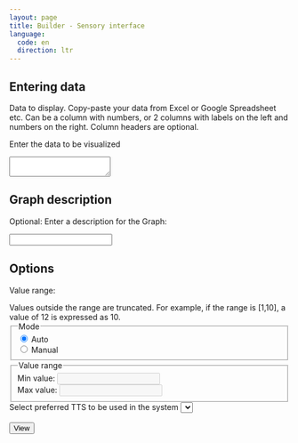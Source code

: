 ```yaml
---
layout: page
title: Builder - Sensory interface
language:
  code: en
  direction: ltr
---
```



<div onload="initializeBuilderScript()" onunload=""></div>

## Entering data


Data to display. Copy-paste your data from Excel or Google Spreadsheet etc. Can be a column with numbers, or 2 columns with labels on the left and numbers on the right. Column headers are optional.


<label for="dataInput">Enter the data to be visualized</label>

<textarea id="dataInput"
          aria-required="true"
          aria-describedby="dataInputFeedback"
          onblur="parseInput()"
          required></textarea>

<span id="dataInputFeedback" aria-live="assertive"></span>


## Graph description


<label for="graphDescription">Optional: Enter a description for the Graph:</label>

<input type="text" id="graphDescription" name="graphDescription" spellcheck="true" autocomplete="off">

## Options


Value range:


<div class="container-fluid">
  Values outside the range are truncated. For example, if the range is [1,10], a value of 12 is expressed as
  10.<br>
  <fieldset>
    <legend>Mode</legend>
    <div>
      <input type="radio" id="autoOption" name="value_range" value="auto" onclick="onRadioChange(this)" checked>
      <label for="autoOption">Auto</label>
    </div>
    <div>
      <input type="radio" id="manualOption" name="value_range" value="manual" onclick="onRadioChange(this)">
      <label for="manualOption">Manual</label>
    </div>
  </fieldset>
  <fieldset>
    <legend>Value range</legend>
    <div>
      <label for="minValue">Min value:</label>
      <input type="number" name="Minimum value" id="minValue" value="" step="0.01" disabled>
    </div>
    <div>
      <label for="maxValue">Max value:</label>
      <input type="number" name="Maximum value" id="maxValue" value="" step="0.01" disabled>
    </div>
  </fieldset>
  <div style="display: none;">
    <label for="instrumentType">Select instrument type</label>
    <select id="instrumentType">
      <option value="synthesizer">Synthesizer</option>
      <option value="piano">Piano</option>
    </select>
    <br>
  </div>
  <label for="ttsVoice">Select preferred TTS to be used in the system</label>
  <select id="ttsVoice">
  </select>
  <br>
</div>


<div style="display: none;" aria-hidden="true">
  Sounds:
  <select>
    <option value="synthetic">Synthetic sound waves</option>
    <option value="piano">Piano</option>
    <option value="opera">Opera singer</option>
    <option value="lalala">Lalala</option>
    <option value="motorcycle">Motorcycle</option>
    <option value="laughter">People laughing</option>
    <option value="farts">Farts</option>
    <option value="arnold">Arnold</option>
  </select>
  <br>
</div>
<br>
<button id="viewButton" onclick="handleViewClick()">View</button>
